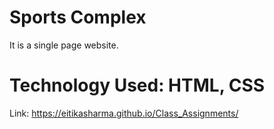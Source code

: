 
# Sports Complex
It is a single page website.

# Technology Used: HTML, CSS

Link: https://eitikasharma.github.io/Class_Assignments/

